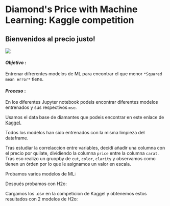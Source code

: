 # Diamond's Price with Machine Learning: Kaggle competition

## Bienvenidos al precio justo! 

![](https://encrypted-tbn0.gstatic.com/images?q=tbn:ANd9GcRgpoUccQWTBL37cuniLyCoOx-oU6ajmBCziA&usqp=CAU)


#### ***Objetivo*** : 
Entrenar difrerentes modelos de ML para encontrar el que menor `*Squared mean error*` tiene. 

#### ***Proceso*** : 
En los diferentes Jupyter notebook podeis encontrar diferentes modelos entrenados y sus respectivos `mse`. 

Usamos el data base de diamantes que podeis encontrar en este enlace de [Kaggel.](https://www.kaggle.com/c/diamonds-datamad0121/leaderboard)

Todos los modelos han sido entrenados con la misma limpieza del dataframe. 

Tras estudiar la correlaccion entre variables, decidí añadir una columna con el precio por quilate, dividiendo la columna `price` entre la columna `carat`.  Tras eso realizo un gruopby de `cut`, `color`, `clarity` y observamos como tienen un órden por lo que le asignamos un valor en escala. 

[](https://github.com/amorenorp/diamonds_price_ML/blob/main/img/gruopby.png)

Probamos varios modelos de ML: 

[](https://github.com/amorenorp/diamonds_price_ML/blob/main/img/varios.png)
[](https://github.com/amorenorp/diamonds_price_ML/blob/main/img/Random%20Forest.png)


Después probamos con H2o:

[](https://github.com/amorenorp/diamonds_price_ML/blob/main/img/h2o_2.png)

Cargamos los .csv en la competicion de Kaggel y obtenemos estos resultados con 2 modelos de H2o:
[](https://github.com/amorenorp/diamonds_price_ML/blob/main/img/Captura%20de%20pantalla%202021-02-28%20a%20las%2022.18.59.png)

